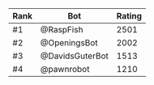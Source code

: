 Rank|Bot|Rating
---|---|---
#1|@RaspFish|2501
#2|@OpeningsBot|2002
#3|@DavidsGuterBot|1513
#4|@pawnrobot|1210
